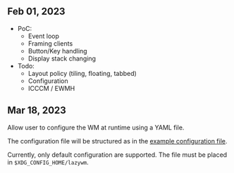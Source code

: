 ## Feb 01, 2023
- PoC:
    + Event loop
    + Framing clients
    + Button/Key handling
    + Display stack changing
- Todo:
    + Layout policy (tiling, floating, tabbed)
    + Configuration
    + ICCCM / EWMH 

## Mar 18, 2023
Allow user to configure the WM at runtime using a YAML file.

The configuration file will be structured as in the [example configuration file](../examples/config.yaml).

Currently, only default configuration are supported. The file must be placed in `$XDG_CONFIG_HOME/lazywm`.
